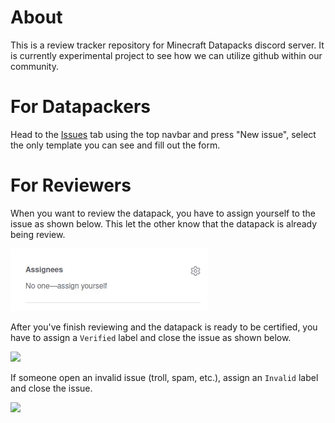 # About

This is a review tracker repository for Minecraft Datapacks discord server. It is currently experimental project to see how we can utilize github within our community.

# For Datapackers

Head to the [Issues](https://github.com/mc-datapacks/review-tracker/issues) tab using the top navbar and press "New issue", select the only template you can see and fill out the form.

# For Reviewers

When you want to review the datapack, you have to assign yourself to the issue as shown below. This let the other know that the datapack is already being review.

![](./gif/issue-assigning.gif)

After you've finish reviewing and the datapack is ready to be certified, you have to assign a `Verified` label and close the issue as shown below.

![](./gif/issue-certification.gif)

If someone open an invalid issue (troll, spam, etc.), assign an `Invalid` label and close the issue.

![](./gif/issue-invalidating.gif)